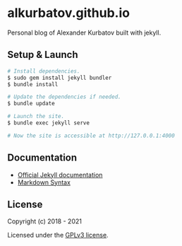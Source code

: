 # alkurbatov.github.io
Personal blog of Alexander Kurbatov built with jekyll.

## Setup & Launch
```bash
# Install dependencies.
$ sudo gem install jekyll bundler
$ bundle install

# Update the dependencies if needed.
$ bundle update

# Launch the site.
$ bundle exec jekyll serve

# Now the site is accessible at http://127.0.0.1:4000
```

## Documentation
* [Official Jekyll documentation](https://jekyllrb.com/docs/)
* [Markdown Syntax](https://www.markdownguide.org/basic-syntax/)

## License
Copyright (c) 2018 - 2021

Licensed under the [GPLv3 license](COPYING).

